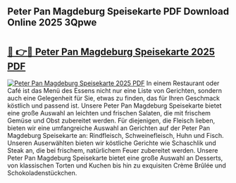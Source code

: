 ## Peter Pan Magdeburg Speisekarte PDF Download Online 2025 3Qpwe

# <h2><a href="http://gcah9u.nevu.top/?p=Peter+Pan+Magdeburg+Speisekarte">🔗 👉🔴 Peter Pan Magdeburg Speisekarte 2025 PDF</a></h2>

[![Peter Pan Magdeburg Speisekarte 2025 PDF](https://i.imgur.com/dBaPXMq.png)](http://gcah9u.nevu.top/?p=Peter+Pan+Magdeburg+Speisekarte)
In einem Restaurant oder Café ist das Menü des Essens nicht nur eine Liste von Gerichten, sondern auch eine Gelegenheit für Sie, etwas zu finden, das für Ihren Geschmack köstlich und passend ist. Unsere Peter Pan Magdeburg Speisekarte bietet eine große Auswahl an leichten und frischen Salaten, die mit frischem Gemüse und Obst zubereitet werden. Für diejenigen, die Fleisch lieben, bieten wir eine umfangreiche Auswahl an Gerichten auf der Peter Pan Magdeburg Speisekarte an: Rindfleisch, Schweinefleisch, Huhn und Fisch. Unseren Auserwählten bieten wir köstliche Gerichte wie Schaschlik und Steak an, die bei frischem, natürlichem Feuer zubereitet werden. Unsere Peter Pan Magdeburg Speisekarte bietet eine große Auswahl an Desserts, von klassischen Torten und Kuchen bis hin zu exquisiten Crème Brûlée und Schokoladenstückchen.
